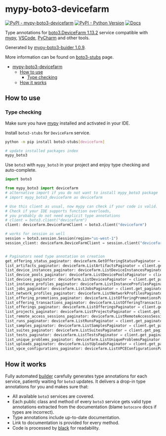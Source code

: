 # mypy-boto3-devicefarm

[![PyPI - mypy-boto3-devicefarm](https://img.shields.io/pypi/v/mypy-boto3-devicefarm.svg?color=blue)](https://pypi.org/project/mypy-boto3-devicefarm)
[![PyPI - Python Version](https://img.shields.io/pypi/pyversions/mypy-boto3-devicefarm.svg?color=blue)](https://pypi.org/project/mypy-boto3-devicefarm)
[![Docs](https://img.shields.io/readthedocs/mypy-boto3-builder.svg?color=blue)](https://mypy-boto3-builder.readthedocs.io/)

Type annotations for
[boto3.DeviceFarm 1.13.2](https://boto3.amazonaws.com/v1/documentation/api/1.13.2/reference/services/devicefarm.html#DeviceFarm) service
compatible with [mypy](https://github.com/python/mypy), [VSCode](https://code.visualstudio.com/),
[PyCharm](https://www.jetbrains.com/pycharm/) and other tools.

Generated by [mypy-boto3-buider 1.0.9](https://github.com/vemel/mypy_boto3_builder).

More information can be found on [boto3-stubs](https://pypi.org/project/boto3-stubs/) page.

- [mypy-boto3-devicefarm](#mypy-boto3-devicefarm)
  - [How to use](#how-to-use)
    - [Type checking](#type-checking)
  - [How it works](#how-it-works)

## How to use

### Type checking

Make sure you have [mypy](https://github.com/python/mypy) installed and activated in your IDE.

Install `boto3-stubs` for `DeviceFarm` service.

```bash
python -m pip install boto3-stubs[devicefarm]

# update installed packages index
mypy_boto3
```

Use `boto3` with `mypy_boto3` in your project and enjoy type checking and auto-complete.

```python
import boto3

from mypy_boto3 import devicefarm
# alternative import if you do not want to install mypy_boto3 package
# import mypy_boto3_devicefarm as devicefarm

# Use this client as usual, now mypy can check if your code is valid.
# Check if your IDE supports function overloads,
# you probably do not need explicit type annotations
# client = boto3.client("devicefarm")
client: devicefarm.DeviceFarmClient = boto3.client("devicefarm")

# works for session as well
session = boto3.session.Session(region="us-west-1")
session_client: devicefarm.DeviceFarmClient = session.client("devicefarm")


# Paginators need type annotation on creation
get_offering_status_paginator: devicefarm.GetOfferingStatusPaginator = client.get_paginator("get_offering_status")
list_artifacts_paginator: devicefarm.ListArtifactsPaginator = client.get_paginator("list_artifacts")
list_device_instances_paginator: devicefarm.ListDeviceInstancesPaginator = client.get_paginator("list_device_instances")
list_device_pools_paginator: devicefarm.ListDevicePoolsPaginator = client.get_paginator("list_device_pools")
list_devices_paginator: devicefarm.ListDevicesPaginator = client.get_paginator("list_devices")
list_instance_profiles_paginator: devicefarm.ListInstanceProfilesPaginator = client.get_paginator("list_instance_profiles")
list_jobs_paginator: devicefarm.ListJobsPaginator = client.get_paginator("list_jobs")
list_network_profiles_paginator: devicefarm.ListNetworkProfilesPaginator = client.get_paginator("list_network_profiles")
list_offering_promotions_paginator: devicefarm.ListOfferingPromotionsPaginator = client.get_paginator("list_offering_promotions")
list_offering_transactions_paginator: devicefarm.ListOfferingTransactionsPaginator = client.get_paginator("list_offering_transactions")
list_offerings_paginator: devicefarm.ListOfferingsPaginator = client.get_paginator("list_offerings")
list_projects_paginator: devicefarm.ListProjectsPaginator = client.get_paginator("list_projects")
list_remote_access_sessions_paginator: devicefarm.ListRemoteAccessSessionsPaginator = client.get_paginator("list_remote_access_sessions")
list_runs_paginator: devicefarm.ListRunsPaginator = client.get_paginator("list_runs")
list_samples_paginator: devicefarm.ListSamplesPaginator = client.get_paginator("list_samples")
list_suites_paginator: devicefarm.ListSuitesPaginator = client.get_paginator("list_suites")
list_tests_paginator: devicefarm.ListTestsPaginator = client.get_paginator("list_tests")
list_unique_problems_paginator: devicefarm.ListUniqueProblemsPaginator = client.get_paginator("list_unique_problems")
list_uploads_paginator: devicefarm.ListUploadsPaginator = client.get_paginator("list_uploads")
list_vpce_configurations_paginator: devicefarm.ListVPCEConfigurationsPaginator = client.get_paginator("list_vpce_configurations")
```

## How it works

Fully automated [builder](https://github.com/vemel/mypy_boto3_builder) carefully generates
type annotations for each service, patiently waiting for `boto3` updates. It delivers
a drop-in type annotations for you and makes sure that:

- All available `boto3` services are covered.
- Each public class and method of every `boto3` service gets valid type annotations
  extracted from the documentation (blame `botocore` docs if types are incorrect).
- Type annotations include up-to-date documentation.
- Link to documentation is provided for every method.
- Code is processed by [black](https://github.com/psf/black) for readability.